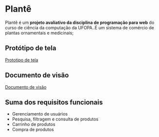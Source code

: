 # Plantê
Plantê é um **projeto avaliativo da disciplina de programação para web** do curso de ciência da computação da UFOPA..É um sistema de comércio de plantas ornamentais e medicinais;

## Protótipo de tela
[Prototipo de tela](https://drive.google.com/file/d/18YoRbxv3a8RAL9y43R_hckZMwR2YydyO/view?usp=share_link)

## Documento de visão
[Documento de visão](https://drive.google.com/file/d/1i28X1rz7wyAKXpp6_BNQsxbKQaFAIzr3/view?usp=share_link)

## Suma dos requisitos funcionais
- Gerenciamento de usuários
- Pesquisa, filtragem e consulta de produtos
- Carrinho de produtos
- Compra de produtos
